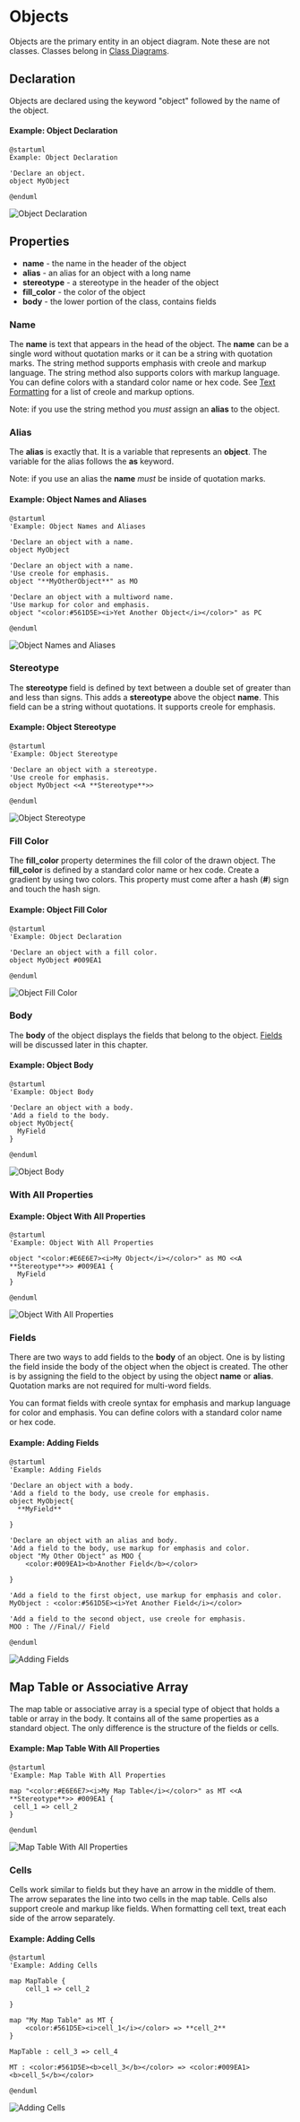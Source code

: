 # Objects

Objects are the primary entity in an object diagram. Note these are not classes. Classes belong in [Class Diagrams](../class-diagram/).&#x20;

## Declaration

Objects are declared using the keyword "object" followed by the name of the object.

#### Example: Object Declaration

```
@startuml
Example: Object Declaration

'Declare an object.
object MyObject

@enduml
```

![Object Declaration](../../../../.gitbook/assets/Objects01\_declaration.png)



## Properties

* **name** - the name in the header of the object
* **alias** - an alias for an object with a long name
* **stereotype** - a stereotype in the header of the object
* **fill\_color** - the color of the object
* **body** - the lower portion of the class, contains fields

### Name

The **name** is text that appears in the head of the object. The **name** can be a single word without quotation marks or it can be a string with quotation marks. The string method supports emphasis with creole and markup language. The string method also supports colors with markup language. You can define colors with a standard color name or hex code. See [Text Formatting](../text-formatting.md) for a list of creole and markup options.

Note: if you use the string method you _must_ assign an **alias** to the object.

### Alias

The **alias** is exactly that. It is a variable that represents an **object**. The variable for the alias follows the **as** keyword.

Note: if you use an alias the **name** _must_ be inside of quotation marks.

#### Example: Object Names and Aliases

```
@startuml
'Example: Object Names and Aliases

'Declare an object with a name.
object MyObject

'Declare an object with a name.
'Use creole for emphasis.
object "**MyOtherObject**" as MO

'Declare an object with a multiword name.
'Use markup for color and emphasis.
object "<color:#561D5E><i>Yet Another Object</i></color>" as PC

@enduml
```

![Object Names and Aliases](../../../../.gitbook/assets/Objects02\_name.png)

### Stereotype

The **stereotype** field is defined by text between a double set of greater than and less than signs. This adds a **stereotype** above the object **name**. This field can be a string without quotations. It supports creole for emphasis.

#### Example: Object Stereotype

```
@startuml
'Example: Object Stereotype

'Declare an object with a stereotype.
'Use creole for emphasis.
object MyObject <<A **Stereotype**>>

@enduml
```

![Object Stereotype](../../../../.gitbook/assets/Objects04\_stereotype.png)

### Fill Color

The **fill\_color** property determines the fill color of the drawn object. The **fill\_color** is defined by a standard color name or hex code. Create a gradient by using two colors. This property must come after a hash (**#**) sign and touch the hash sign.

#### Example: Object Fill Color

```
@startuml
'Example: Object Declaration

'Declare an object with a fill color.
object MyObject #009EA1

@enduml
```

![Object Fill Color](../../../../.gitbook/assets/Objects05\_fill\_color.png)

### Body

The **body** of the object displays the fields that belong to the object. [Fields](objects.md#adding-fields) will be discussed later in this chapter.

#### Example: Object Body

```
@startuml
'Example: Object Body

'Declare an object with a body.
'Add a field to the body.
object MyObject{
  MyField
}

@enduml
```

![Object Body](../../../../.gitbook/assets/Objects06\_body.png)

### With All Properties

#### Example: Object With All Properties

```
@startuml
'Example: Object With All Properties

object "<color:#E6E6E7><i>My Object</i></color>" as MO <<A **Stereotype**>> #009EA1 {
  MyField
}

@enduml
```

![Object With All Properties](../../../../.gitbook/assets/Objects007\_all\_props.png)

### Fields

There are two ways to add fields to the **body** of an object. One is by listing the field inside the body of the object when the object is created. The other is by assigning the field to the object by using the object **name** or **alias**. Quotation marks are not required for multi-word fields.&#x20;

You can format fields with creole syntax for emphasis and markup language for color and emphasis. You can define colors with a standard color name or hex code.

#### Example: Adding Fields

```
@startuml
'Example: Adding Fields

'Declare an object with a body.
'Add a field to the body, use creole for emphasis.
object MyObject{
  **MyField**
  
}

'Declare an object with an alias and body.
'Add a field to the body, use markup for emphasis and color.
object "My Other Object" as MOO {
    <color:#009EA1><b>Another Field</b></color>

}

'Add a field to the first object, use markup for emphasis and color.
MyObject : <color:#561D5E><i>Yet Another Field</i></color>

'Add a field to the second object, use creole for emphasis.
MOO : The //Final// Field

@enduml
```

![Adding Fields](<../../../../.gitbook/assets/Objects08\_fields (1).png>)

## Map Table or Associative Array

The map table or associative array is a special type of object that holds a table or array in the body. It contains all of the same properties as a standard object. The only difference is the structure of the fields or cells.

#### Example: Map Table With All Properties

```
@startuml
'Example: Map Table With All Properties

map "<color:#E6E6E7><i>My Map Table</i></color>" as MT <<A **Stereotype**>> #009EA1 {
 cell_1 => cell_2 
}

@enduml
```

![Map Table With All Properties](../../../../.gitbook/assets/MapArray01declaration.png)

### Cells

Cells work similar to fields but they have an arrow in the middle of them. The arrow separates the line into two cells in the map table. Cells also support creole and markup like fields. When formatting cell text, treat each side of the arrow separately.

#### Example: Adding Cells

```
@startuml
'Example: Adding Cells

map MapTable {
    cell_1 => cell_2

}

map "My Map Table" as MT {
    <color:#561D5E><i>cell_1</i></color> => **cell_2**
}

MapTable : cell_3 => cell_4

MT : <color:#561D5E><b>cell_3</b></color> => <color:#009EA1><b>cell_5</b></color>

@enduml
```

![Adding Cells](../../../../.gitbook/assets/MapArray02\_cells.png)

